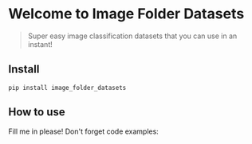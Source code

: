 
# Welcome to Image Folder Datasets
> Super easy image classification datasets that you can use in an instant!


## Install

`pip install image_folder_datasets`

## How to use

Fill me in please! Don't forget code examples:
